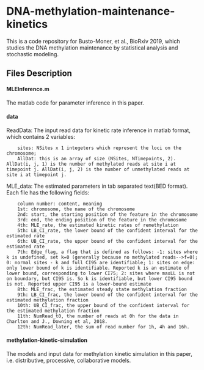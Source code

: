 # DNA-methylation-maintenance-kinetics
This is a code repository for Busto-Moner, et al., BioRxiv 2019, which studies the DNA methylation maintenance by statistical analysis and stochastic modeling.

## Files Description

#### MLEInference.m
The matlab code for parameter inference in this paper.

#### data
ReadData: The input read data for kinetic rate inference in matlab format, which contains 2 variables: 
        
        sites: NSites x 1 integeters which represent the loci on the chromosome; 
        AllDat: this is an array of size (NSites, NTimepoints, 2). AllDat(i, j, 1) is the number of methylated reads at site i at timepoint j. AllDat(i, j, 2) is the number of unmethylated reads at site i at timepoint j.
    
MLE_data: The estimated parameters in tab separated text(BED format). Each file has the following fields:

		column number: content, meaning
		1st: chromosome, the name of the chromosome
		2nd: start, the starting position of the feature in the chromosome 
		3rd: end, the ending position of the feature in the chromosome 
		4th: MLE_rate, the estimated kinetic rates of remethylation
		5th: LB_CI_rate, the lower bound of the confident interval for the estimated rate
		6th: UB_CI_rate, the upper bound of the confident interval for the estimated rate
		7th: Edge_flag, a flag that is defined as follows: -1: sites where k is undefined, set k=0 (generally because no methylated reads-->f=0); 0: normal sites - k and full CI95 are identifiable; 1: sites on edge: only lower bound of k is identifiable. Reported k is an estimate of lower bound, corresponding to lower CI75; 2: sites where maxLL is not on boundary, but CI95 is. So k is identifiable, but lower CI95 bound is not. Reported upper CI95 is a lower-bound estimate
		8th: MLE_frac, the estimated steady state methylation fraction
		9th: LB_CI_frac, the lower bound of the confident interval for the estimated methylation fraction
		10th: UB_CI_frac, the upper bound of the confident interval for the estimated methylation fraction
		11th: NumRead_t0, the number of reads at 0h for the data in Charlton and J., Downing et al, 2018.
		12th: NumRead_later, the sum of read number for 1h, 4h and 16h.

#### methylation-kinetic-simulation
The models and input data for methylation kinetic simulation in this paper, i.e. distributive, processive, collaborative models.
